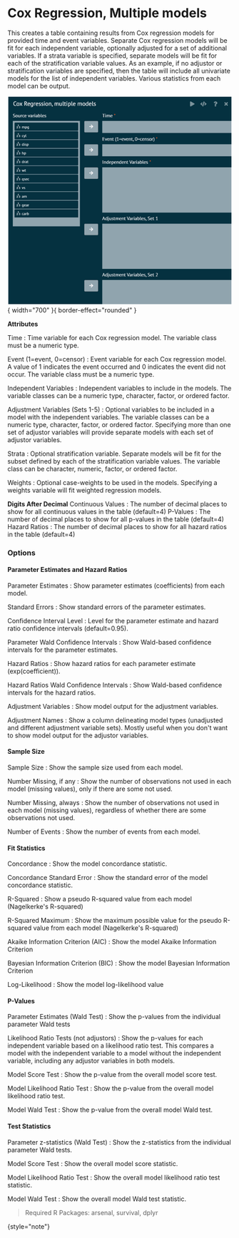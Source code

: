 # Cox Regression, Multiple models

This creates a table containing results from Cox regression models for provided time and event variables. Separate Cox regression models will be fit for each independent variable, optionally adjusted for a set of additional variables. If a strata variable is specified, separate models will be fit for each of the stratification variable values. As an example, if no adjustor or stratification variables are specified, then the table will include all univariate models for the list of independent variables. Various statistics from each model can be output.

![alt text](screenshots/image199.png){ width="700" }{ border-effect="rounded" }

__Attributes__

Time
: Time variable for each Cox regression model. The variable class must be a numeric type.

Event (1=event, 0=censor)
: Event variable for each Cox regression model. A value of 1 indicates the event occurred and 0 indicates the event did not occur. The variable class must be a numeric type.

Independent Variables
: Independent variables to include in the models. The variable classes can be a numeric type, character, factor, or ordered factor.

Adjustment Variables (Sets 1-5)
: Optional variables to be included in a model with the independent variables. The variable classes can be a numeric type, character, factor, or ordered factor. Specifying more than one set of adjustor variables will provide separate models with each set of adjustor variables.

Strata
: Optional stratification variable. Separate models will be fit for the subset defined by each of the stratification variable values. The variable class can be character, numeric, factor, or ordered factor.

Weights
: Optional case-weights to be used in the models. Specifying a weights variable will fit weighted regression models.

__Digits After Decimal__
Continuous Values
: The number of decimal places to show for all continuous values in the table (default=4)
P-Values
: The number of decimal places to show for all p-values in the table (default=4)
Hazard Ratios
: The number of decimal places to show for all hazard ratios in the table (default=4)

### Options

#### Parameter Estimates and Hazard Ratios
Parameter Estimates
: Show parameter estimates (coefficients) from each model.

Standard Errors
: Show standard errors of the parameter estimates.

Confidence Interval Level
: Level for the parameter estimate and hazard ratio confidence intervals (default=0.95).

Parameter Wald Confidence Intervals
: Show Wald-based confidence intervals for the parameter estimates.

Hazard Ratios
: Show hazard ratios for each parameter estimate (exp(coefficient)).

Hazard Ratios Wald Confidence Intervals
: Show Wald-based confidence intervals for the hazard ratios.

Adjustment Variables
: Show model output for the adjustment variables.

Adjustment Names
: Show a column delineating model types (unadjusted and different adjustment variable sets). Mostly useful when you don't want to show model output for the adjustor variables.

#### Sample Size
Sample Size
: Show the sample size used from each model.

Number Missing, if any
: Show the number of observations not used in each model (missing values), only if there are some not used.

Number Missing, always
: Show the number of observations not used in each model (missing values), regardless of whether there are some observations not used.

Number of Events
: Show the number of events from each model.

#### Fit Statistics
Concordance
: Show the model concordance statistic.

Concordance Standard Error
: Show the standard error of the model concordance statistic.

R-Squared
: Show a pseudo R-squared value from each model (Nagelkerke's R-squared)

R-Squared Maximum
: Show the maximum possible value for the pseudo R-squared value from each model (Nagelkerke's R-squared)

Akaike Information Criterion (AIC)
: Show the model Akaike Information Criterion

Bayesian Information Criterion (BIC)
: Show the model Bayesian Information Criterion

Log-Likelihood
: Show the model log-likelihood value

#### P-Values
Parameter Estimates (Wald Test)
: Show the p-values from the individual parameter Wald tests

Likelihood Ratio Tests (not adjustors)
: Show the p-values for each independent variable based on a likelihood ratio test. This compares a model with the independent variable to a model without the independent variable, including any adjustor variables in both models.

Model Score Test
: Show the p-value from the overall model score test.

Model Likelihood Ratio Test
: Show the p-value from the overall model likelihood ratio test.

Model Wald Test
: Show the p-value from the overall model Wald test.

#### Test Statistics
Parameter z-statistics (Wald Test)
: Show the z-statistics from the individual parameter Wald tests.

Model Score Test
: Show the overall model score statistic.

Model Likelihood Ratio Test
: Show the overall model likelihood ratio test statistic.

Model Wald Test
: Show the overall model Wald test statistic.

>Required R Packages: arsenal, survival, dplyr
>
{style="note"}